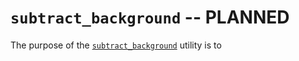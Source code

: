 # `subtract_background` -- PLANNED 

The purpose of the [`subtract_background`](../_api/soxspipe.commonutils.subtract_background.html) utility is to 
